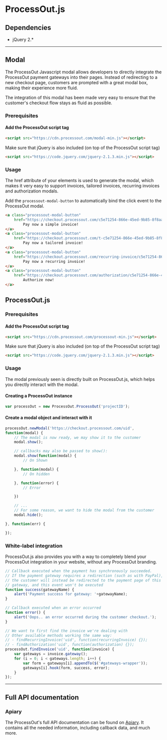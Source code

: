 ProcessOut.js
=====================

Dependencies
------------

* jQuery 2.*

-------------------------


Modal
----------------

The ProcessOut Javascript modal allows developers to directly integrate the ProcessOut
payment gateways into their pages. Instead of redirecting to a new checkout page,
customers are prompted with a great modal box, making their experience more
fluid.

The integration of this modal has been made very easy to ensure that the customer's
checkout flow stays as fluid as possible.

### Prerequisites

#### Add the ProcessOut script tag
``` html
<script src="https://cdn.processout.com/modal-min.js"></script>
```

Make sure that jQuery is also included (on top of the ProcessOut script tag)
``` html
<script src="https://code.jquery.com/jquery-2.1.3.min.js"></script>
```

### Usage

The href attribute of your elements is used to generate the modal, which makes
it very easy to support invoices, tailored invoices, recurring invoices
and authorization modals.

Add the `processout-modal-button` to automatically bind the click event to
the ProcessOut modal.

``` html
<a class="processout-modal-button"
	href="https://checkout.processout.com/c5e71254-866e-45ed-9b85-8f8aa7b6044d">
		Pay now a simple invoice!
</a>
<a class="processout-modal-button"
	href="https://checkout.processout.com/t-c5e71254-866e-45ed-9b85-8f8aa7b6044d">
		Pay now a tailored invoice!
</a>
<a class="processout-modal-button"
	href="https://checkout.processout.com/recurring-invoice/c5e71254-866e-45ed-9b85-8f8aa7b6044d">
		Pay now a recurring invoice!
</a>
<a class="processout-modal-button"
	href="https://checkout.processout.com/authorization/c5e71254-866e-45ed-9b85-8f8aa7b6044d/customers/c5e71254-866e-45ed-9b85-8f8aa7b6044d">
		Authorize now!
</a>
```

ProcessOut.js
-------------

### Prerequisites

#### Add the ProcessOut script tag
``` html
<script src="https://cdn.processout.com/processout-min.js"></script>
```

Make sure that jQuery is also included (on top of the ProcessOut script tag)
``` html
<script src="https://code.jquery.com/jquery-2.1.3.min.js"></script>
```

### Usage

The modal previously seen is directly built on ProcessOut.js, which helps you directly interact with the modal.

#### Creating a ProcessOut instance

```js
var processOut = new ProcessOut.ProcessOut('projectID');
```

#### Create a modal object and interact with it

```js
processOut.newModal('https://checkout.processout.com/uid',
function(modal) {
	// The modal is now ready, we may show it to the customer
	modal.show();

	// callbacks may also be passed to show():
	modal.show(function(modal) {
		// On Shown

	}, function(modal) {
		// On hidden

	}, function(error) {
		// Error

	})

	// ...
	// For some reason, we want to hide the modal from the customer
	modal.hide();

}, function(err) {

});
```

### White-label integration

ProcessOut.js also provides you with a way to completely blend your ProcessOut integration in your website, without any ProcessOut branding.

```js
// Callback executed when the payment has synchronously succeeded.
// If the payment gateway requires a redirection (such as with PayPal),
// the customer will instead be redirected to the payment page of this
// gateway, and this event won't be executed
function success(gatewayName) {
	alert('Payment success for gateway: '+gatewayName);
}

// Callback executed when an error occurred
function error() {
	alert('Oops.. an error occurred during the customer checkout.');
}

// We want to first find the invoice we're dealing with
// Other available methods working the same way:
// - findRecurringInvoice('uid', function(recurringInvoice) {});
// - findAuthorization('uid', function(authorization) {});
processOut.findInvoice('uid', function(invoice) {
	var gateways = invoice.gateway();
	for (i = 0; i < gateways.length; i++) {
		var form = gateways[i].appendTo($('#gateways-wrapper'));
		gateways[i].hook(form, success, error);
	}
});
```

-------------------------

Full API documentation
----------------------

### Apiary

The ProcessOut's full API documentation can be found on [Apiary](http://docs.processout.apiary.io). It contains all the needed information, including callback data, and much more.
